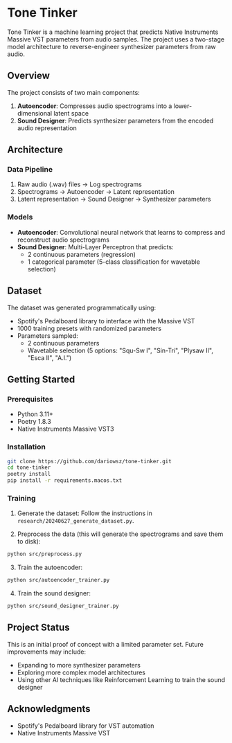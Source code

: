 # Tone Tinker

Tone Tinker is a machine learning project that predicts Native Instruments Massive VST parameters from audio samples. The project uses a two-stage model architecture to reverse-engineer synthesizer parameters from raw audio.

## Overview

The project consists of two main components:

1. **Autoencoder**: Compresses audio spectrograms into a lower-dimensional latent space
2. **Sound Designer**: Predicts synthesizer parameters from the encoded audio representation

## Architecture

### Data Pipeline
1. Raw audio (.wav) files → Log spectrograms
2. Spectrograms → Autoencoder → Latent representation
3. Latent representation → Sound Designer → Synthesizer parameters

### Models
- **Autoencoder**: Convolutional neural network that learns to compress and reconstruct audio spectrograms
- **Sound Designer**: Multi-Layer Perceptron that predicts:
  - 2 continuous parameters (regression)
  - 1 categorical parameter (5-class classification for wavetable selection)

## Dataset

The dataset was generated programmatically using:
- Spotify's Pedalboard library to interface with the Massive VST
- 1000 training presets with randomized parameters
- Parameters sampled:
  - 2 continuous parameters
  - Wavetable selection (5 options: "Squ-Sw I", "Sin-Tri", "Plysaw II", "Esca II", "A.I.")

## Getting Started

### Prerequisites
- Python 3.11+
- Poetry 1.8.3
- Native Instruments Massive VST3

### Installation

```bash
git clone https://github.com/dariowsz/tone-tinker.git
cd tone-tinker
poetry install
pip install -r requirements.macos.txt
```

### Training

1. Generate the dataset:
Follow the instructions in `research/20240627_generate_dataset.py`.

2. Preprocess the data (this will generate the spectrograms and save them to disk):
```bash
python src/preprocess.py
```

3. Train the autoencoder:
```bash
python src/autoencoder_trainer.py
```

4. Train the sound designer:
```bash
python src/sound_designer_trainer.py
```

## Project Status

This is an initial proof of concept with a limited parameter set. Future improvements may include:
- Expanding to more synthesizer parameters
- Exploring more complex model architectures
- Using other AI techniques like Reinforcement Learning to train the sound designer


## Acknowledgments

- Spotify's Pedalboard library for VST automation
- Native Instruments Massive VST